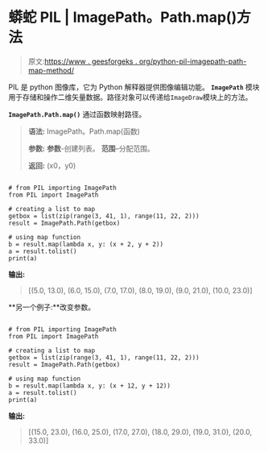 # 蟒蛇 PIL | ImagePath。Path.map()方法

> 原文:[https://www . geesforgeks . org/python-pil-imagepath-path-map-method/](https://www.geeksforgeeks.org/python-pil-imagepath-path-map-method/)

PIL 是 python 图像库，它为 Python 解释器提供图像编辑功能。 **`ImagePath`** 模块用于存储和操作二维矢量数据。路径对象可以传递给`ImageDraw`模块上的方法。

**`ImagePath.Path.map()`** 通过函数映射路径。

> **语法:** ImagePath。Path.map(函数)
> 
> **参数:**
> **参数**-创建列表。
> **范围**–分配范围。
> 
> **返回:** (x0，y0)

```

# from PIL importing ImagePath
from PIL import ImagePath

# creating a list to map
getbox = list(zip(range(3, 41, 1), range(11, 22, 2)))
result = ImagePath.Path(getbox)

# using map function
b = result.map(lambda x, y: (x + 2, y + 2))
a = result.tolist()
print(a)
```

**输出:**

> [(5.0, 13.0), (6.0, 15.0), (7.0, 17.0), (8.0, 19.0), (9.0, 21.0), (10.0, 23.0)]

**另一个例子:**改变参数。

```

# from PIL importing ImagePath
from PIL import ImagePath

# creating a list to map
getbox = list(zip(range(3, 41, 1), range(11, 22, 2)))
result = ImagePath.Path(getbox)

# using map function
b = result.map(lambda x, y: (x + 12, y + 12))
a = result.tolist()
print(a)
```

**输出:**

> [(15.0, 23.0), (16.0, 25.0), (17.0, 27.0), (18.0, 29.0), (19.0, 31.0), (20.0, 33.0)]